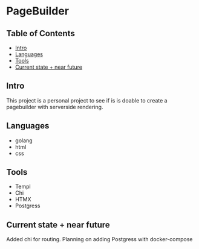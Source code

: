 # PageBuilder

## Table of Contents
- [Intro](#intro)
- [Languages](#languages)
- [Tools](#tools)
- [Current state + near future](#current_state_+_near_future)
  


## Intro

This project is a personal project to see if is is doable to create a pagebuilder with serverside rendering. 

## Languages
- golang
- html
- css

## Tools
- Templ
- Chi
- HTMX
- Postgress

## Current state + near future
Added chi for routing. 
Planning on adding Postgress with docker-compose
